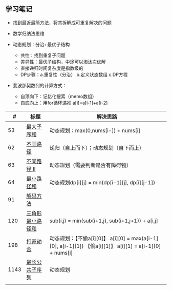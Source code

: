 ## 学习笔记
 
+ 找到最近最简方法，将其拆解成可重复解决的问题
+ 数学归纳法思维
+ 动态规划：分治+最优子结构
	+ 共性：找到重复子问题
	+ 差异性：最优子结构，中途可以淘汰次优解
	+ 直接递归时间复杂度是指数级的
	+ DP步骤：a.重复性（分治） b.定义状态数组 c.DP方程

+ 斐波那契数列的计算方式：
	+ 自顶向下：记忆化搜索（memo数组）
	+ 自底向上：用for循环递推 a[i]=a[i-1]+a[i-2]


|#|标题|解决思路|
|---|---|------|
|53|[最大子序和](https://leetcode-cn.com/problems/maximum-subarray/)|动态规划：max(0,nums[i-]) + nums[i]|
|62|[不同路径](https://leetcode-cn.com/problems/unique-paths/)|递归（自上而下）；动态规划（自下而上）|
|63|[不同路径 II](https://leetcode-cn.com/problems/unique-paths-ii/)|动态规划（需要判断是否有障碍物）|
|64|[最小路径和](https://leetcode-cn.com/problems/minimum-path-sum/)|动态规划dp[i][j] = min(dp[i-1][j], dp[i][j-1])|
|91|[解码方法](https://leetcode-cn.com/problems/decode-ways/)||
|120|[三角形最小路径和](https://leetcode-cn.com/problems/triangle/)|sub(i,j) = min(sub(i+1,j), sub(i+1,j+1)) + a[i,j]|
|198|[打家劫舍](https://leetcode-cn.com/problems/house-robber/)|动态规划：【不偷a[i][0]】 a[i][0] = max(a[i-1][0], a[i-1][1]) 【偷a[i][1]】 a[i][1] = a[i-1][0] + nums[i] |
|1143|[最长公共子序列](https://leetcode-cn.com/problems/longest-common-subsequence/)|动态规划|
||[]()||

